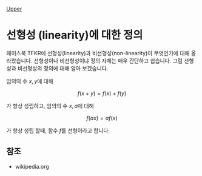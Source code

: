 [Upper](./index.md)

# 선형성 (linearity)에 대한 정의

페이스북 TFKR에 선형성(linearity)과 비선형성(non-linearity)이 무엇인가에 대해 올라왔습니다. 선형성이나 비선형성이냐 정의 자체는 매우 간단하고 쉽습니다. 그럼 선형성과 비선형성의 정의에 대해 알아 보겠습니다.

임의의 수 $x, y$에 대해

$$
f(x + y) = f(x) + f(y)
$$

가 항상 성립하고, 임의의 수 $x, a$에 대해

$$
f(a x) = a f(x)
$$

가 항상 성립 할때, 함수 $f$를 선형이라고 합니다.

## 참조

- wikipedia.org